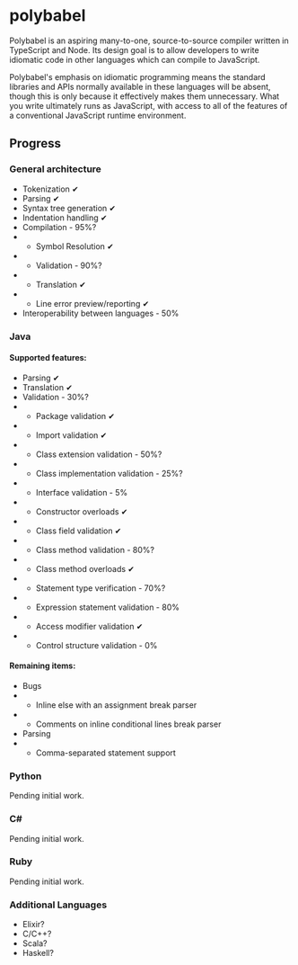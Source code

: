 # polybabel

Polybabel is an aspiring many-to-one, source-to-source compiler written in TypeScript and Node. Its design goal is to allow developers to write idiomatic code in other languages which can compile to JavaScript.

Polybabel's emphasis on idiomatic programming means the standard libraries and APIs normally available in these languages will be absent, though this is only because it effectively makes them unnecessary. What you write ultimately runs as JavaScript, with access to all of the features of a conventional JavaScript runtime environment.

## Progress

### General architecture

* Tokenization ✔
* Parsing ✔
* Syntax tree generation ✔
* Indentation handling ✔
* Compilation - 95%?
* * Symbol Resolution ✔
* * Validation - 90%?
* * Translation ✔
* * Line error preview/reporting ✔
* Interoperability between languages - 50%

### Java
#### Supported features:
* Parsing ✔
* Translation ✔
* Validation - 30%?
* * Package validation ✔
* * Import validation ✔
* * Class extension validation - 50%?
* * Class implementation validation - 25%?
* * Interface validation - 5%
* * Constructor overloads ✔
* * Class field validation ✔
* * Class method validation - 80%?
* * Class method overloads ✔
* * Statement type verification - 70%?
* * Expression statement validation - 80%
* * Access modifier validation ✔
* * Control structure validation - 0%
#### Remaining items:
* Bugs
* * Inline else with an assignment break parser
* * Comments on inline conditional lines break parser
* Parsing
* * Comma-separated statement support

### Python
Pending initial work.

### C#
Pending initial work.

### Ruby
Pending initial work.

### Additional Languages
* Elixir?
* C/C++?
* Scala?
* Haskell?